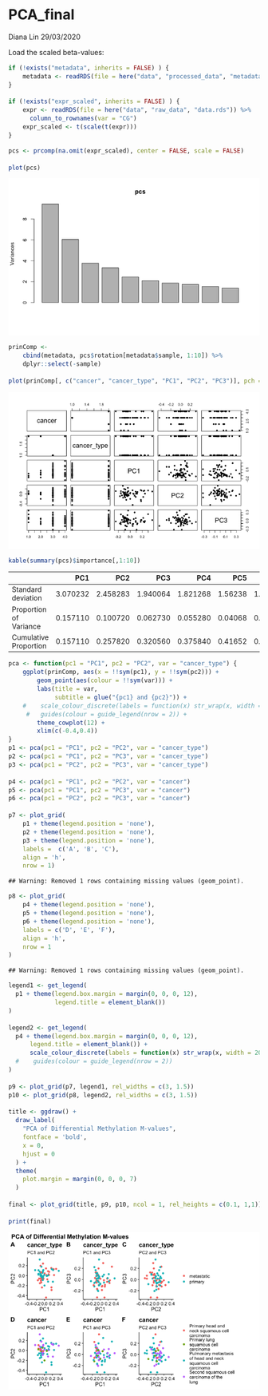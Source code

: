 PCA\_final
================
Diana Lin
29/03/2020

Load the scaled beta-values:

``` r
if (!exists("metadata", inherits = FALSE) ) {
    metadata <- readRDS(file = here("data", "processed_data", "metadata.rds"))
}

if (!exists("expr_scaled", inherits = FALSE) ) {
    expr <- readRDS(file = here("data", "raw_data", "data.rds")) %>%
      column_to_rownames(var = "CG")
    expr_scaled <- t(scale(t(expr)))
}
```

``` r
pcs <- prcomp(na.omit(expr_scaled), center = FALSE, scale = FALSE)

plot(pcs)
```

<img src="pca_final_files/figure-gfm/pca-1.png" style="display: block; margin: auto;" />

``` r
prinComp <-
    cbind(metadata, pcs$rotation[metadata$sample, 1:10]) %>% 
    dplyr::select(-sample)
    
plot(prinComp[, c("cancer", "cancer_type", "PC1", "PC2", "PC3")], pch = 19, cex = 0.8)
```

<img src="pca_final_files/figure-gfm/pca-2.png" style="display: block; margin: auto;" />

``` r
kable(summary(pcs)$importance[,1:10])
```

|                        |      PC1 |      PC2 |      PC3 |      PC4 |     PC5 |      PC6 |      PC7 |      PC8 |      PC9 |     PC10 |
| ---------------------- | -------: | -------: | -------: | -------: | ------: | -------: | -------: | -------: | -------: | -------: |
| Standard deviation     | 3.070232 | 2.458283 | 1.940064 | 1.821268 | 1.56238 | 1.446769 | 1.363161 | 1.316925 | 1.241933 | 1.172004 |
| Proportion of Variance | 0.157110 | 0.100720 | 0.062730 | 0.055280 | 0.04068 | 0.034890 | 0.030970 | 0.028900 | 0.025710 | 0.022890 |
| Cumulative Proportion  | 0.157110 | 0.257820 | 0.320560 | 0.375840 | 0.41652 | 0.451410 | 0.482380 | 0.511280 | 0.536990 | 0.559880 |

``` r
pca <- function(pc1 = "PC1", pc2 = "PC2", var = "cancer_type") {
    ggplot(prinComp, aes(x = !!sym(pc1), y = !!sym(pc2))) +
        geom_point(aes(colour = !!sym(var))) +
        labs(title = var,
             subtitle = glue("{pc1} and {pc2}")) +
    #    scale_colour_discrete(labels = function(x) str_wrap(x, width = 13)) +
     #   guides(colour = guide_legend(nrow = 2)) +
        theme_cowplot(12) +
        xlim(c(-0.4,0.4))
}
p1 <- pca(pc1 = "PC1", pc2 = "PC2", var = "cancer_type") 
p2 <- pca(pc1 = "PC1", pc2 = "PC3", var = "cancer_type")
p3 <- pca(pc1 = "PC2", pc2 = "PC3", var = "cancer_type") 

p4 <- pca(pc1 = "PC1", pc2 = "PC2", var = "cancer") 
p5 <- pca(pc1 = "PC1", pc2 = "PC3", var = "cancer")
p6 <- pca(pc1 = "PC2", pc2 = "PC3", var = "cancer") 

p7 <- plot_grid(
    p1 + theme(legend.position = 'none'),
    p2 + theme(legend.position = 'none'),
    p3 + theme(legend.position = 'none'),
    labels =  c('A', 'B', 'C'),
    align = 'h',
    nrow = 1)
```

    ## Warning: Removed 1 rows containing missing values (geom_point).

``` r
p8 <- plot_grid(
    p4 + theme(legend.position = 'none'),
    p5 + theme(legend.position = 'none'),
    p6 + theme(legend.position = 'none'),
    labels = c('D', 'E', 'F'),
    align = 'h',
    nrow = 1
)
```

    ## Warning: Removed 1 rows containing missing values (geom_point).

``` r
legend1 <- get_legend(
  p1 + theme(legend.box.margin = margin(0, 0, 0, 12),
             legend.title = element_blank()) 
)

legend2 <- get_legend(
  p4 + theme(legend.box.margin = margin(0, 0, 0, 12),
      legend.title = element_blank()) + 
      scale_colour_discrete(labels = function(x) str_wrap(x, width = 20))# + 
  #    guides(colour = guide_legend(nrow = 2))
)

p9 <- plot_grid(p7, legend1, rel_widths = c(3, 1.5))
p10 <- plot_grid(p8, legend2, rel_widths = c(3, 1.5))

title <- ggdraw() + 
  draw_label(
    "PCA of Differential Methylation M-values",
    fontface = 'bold',
    x = 0,
    hjust = 0
  ) +
  theme(
    plot.margin = margin(0, 0, 0, 7)
  )

final <- plot_grid(title, p9, p10, ncol = 1, rel_heights = c(0.1, 1,1))

print(final)
```

<img src="pca_final_files/figure-gfm/plots-1.png" style="display: block; margin: auto;" />
